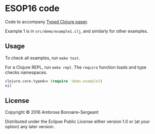 # ESOP16 code

Code to accompany [Typed Clojure paper](http://frenchy64.github.io/papers/esop16-short.pdf).

Example 1 is in `src/demo/example1.clj`, and similarly for other examples.

## Usage

To check all examples, run `make test`.

For a Clojure REPL, run `make repl`. The `require` function loads and type checks namespaces.

```clojure
clojure.core.typed=> (require 'demo.example1)
nil
```

## License

Copyright © 2016 Ambrose Bonnaire-Sergeant

Distributed under the Eclipse Public License either version 1.0 or (at
your option) any later version.
